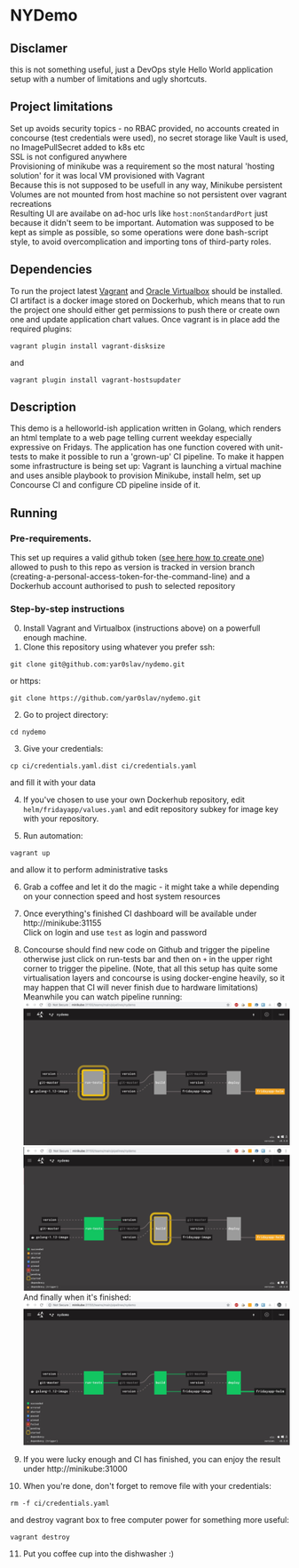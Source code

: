 # NYDemo

## Disclamer
this is not something useful, just a DevOps style Hello World application setup with a number of limitations and ugly shortcuts.

## Project limitations
Set up avoids security topics - no RBAC provided, no accounts created in concourse (test credentials were used), no secret storage like Vault is used, no ImagePullSecret added to k8s etc<br/>
SSL is not configured anywhere<br/>
Provisioning of minikube was a requirement so the most natural 'hosting solution' for it was local VM provisioned with Vagrant<br/>
Because this is not supposed to be usefull in any way, Minikube persistent Volumes are not mounted from host machine so not persistent over vagrant recreations<br/>
Resulting UI are availabe on ad-hoc urls like `host:nonStandardPort` just because it didn't seem to be important. Automation was supposed to be kept as simple as possible, so some operations were done bash-script style, to avoid overcomplication and importing tons of third-party roles.

## Dependencies
To run the project latest [Vagrant](https://www.vagrantup.com/docs/installation/) and [Oracle Virtualbox]() should be installed. CI artifact is a docker image stored on Dockerhub, which means that to run the project one should either get permissions to push there or create own one and update application chart values.
Once vagrant is in place add the required plugins:
```
vagrant plugin install vagrant-disksize
```
and
```
vagrant plugin install vagrant-hostsupdater
```

## Description
This demo is a helloworld-ish application written in Golang, which renders an html template to a web page telling current weekday especially expressive on Fridays. The application has one function covered with unit-tests to make it possible to run a 'grown-up' CI pipeline. To make it happen some infrastructure is being set up:
Vagrant is launching a virtual machine and uses ansible playbook to provision Minikube, install helm, set up Concourse CI and configure CD pipeline inside of it.

## Running
### Pre-requirements.
This set up requires a valid github token ([see here how to create one](https://help.github.com/en/articles/)) allowed to push to this repo as version is tracked in version branch (creating-a-personal-access-token-for-the-command-line) and a Dockerhub account authorised to push to selected repository

### Step-by-step instructions
0. Install Vagrant and Virtualbox (instructions above) on a powerfull enough machine.
1. Clone this repository using whatever you prefer ssh:
```
git clone git@github.com:yar0slav/nydemo.git
```
or https:
```
git clone https://github.com/yar0slav/nydemo.git
```
2. Go to project directory:
```
cd nydemo
```
3. Give your credentials:
```
cp ci/credentials.yaml.dist ci/credentials.yaml
```
and fill it with your data

4. If you've chosen to use your own Dockerhub repository, edit `helm/fridayapp/values.yaml` and edit repository subkey for image key with your repository.

5. Run automation:
```
vagrant up
```
and allow it to perform administrative tasks

6. Grab a coffee and let it do the magic - it might take a while depending on your connection speed and host system resources

7. Once everything's finished CI dashboard will be available under http://minikube:31155<br/>
Click on login and use `test` as login and password 

8. Concourse should find new code on Github and trigger the pipeline otherwise just click on run-tests bar and then on `+` in the upper right corner to trigger the pipeline. (Note, that all this setup has quite some virtualisation layers and concourse is using docker-engine heavily, so it may happen that CI will never finish due to hardware limitations)
Meanwhile you can watch pipeline running:
![init](images/Concourse_init.jpg)
![trigger](images/Concourse_trigger.jpg)
And finally when it's finished:
![success](images/Concourse_success.jpg)

9. If you were lucky enough and CI has finished, you can enjoy the result under 
http://minikube:31000

10. When you're done, don't forget to remove file with your credentials:
```
rm -f ci/credentials.yaml
```
and destroy vagrant box to free computer power for something more useful:
```
vagrant destroy
```

11. Put you coffee cup into the dishwasher :)
